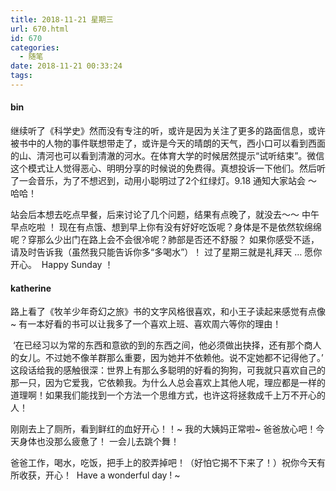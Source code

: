 ```yaml
---
title: 2018-11-21 星期三
url: 670.html
id: 670
categories:
  - 随笔
date: 2018-11-21 00:33:24
tags:
---
```


#### bin

继续听了《科学史》然而没有专注的听，或许是因为关注了更多的路面信息，或许被书中的人物的事件联想带走了，或许是今天的晴朗的天气，西小口可以看到西面的山、清河也可以看到清澈的河水。在体育大学的时候居然提示“试听结束”。微信这个模式让人觉得恶心、明明分享的时候说的免费得。真想投诉一下他们。然后听了一会音乐，为了不想迟到，动用小聪明过了2个红绿灯。9.18 通知大家站会 ～ 哈哈！

站会后本想去吃点早餐，后来讨论了几个问题，结果有点晚了，就没去～～ 中午早点吃啦 ！ 现在有点饿、想到早上你有没有好好吃饭呢？身体是不是依然软绵绵呢？穿那么少出门在路上会不会很冷呢？肺部是否还不舒服？ 如果你感受不适，请及时告诉我（虽然我只能告诉你多“多喝水”）！ 过了星期三就是礼拜天 … 愿你开心。  Happy Sunday ！

#### katherine

路上看了《牧羊少年奇幻之旅》书的文字风格很喜欢，和小王子读起来感觉有点像~ 有一本好看的书可以让我多了一个喜欢上班、喜欢周六等你的理由！

 ‘在已经习以为常的东西和意欲的到的东西之间，他必须做出抉择，还有那个商人的女儿。不过她不像羊群那么重要，因为她并不依赖他。说不定她都不记得他了。’ 这段话给我的感触很深：世界上有那么多聪明的好看的狗狗，可我就只喜欢自己的那一只，因为它爱我，它依赖我。为什么人总会喜欢上其他人呢，理应都是一样的道理啊！如果我们能找到一个方法一个思维方式，也许这将拯救成千上万不开心的人！

刚刚去上了厕所，看到鲜红的血好开心！！~ 我的大姨妈正常啦~ 爸爸放心吧！今天身体也没那么疲惫了！ 一会儿去跳个舞！

爸爸工作，喝水，吃饭，把手上的胶弄掉吧！（好怕它揭不下来了！）祝你今天有所收获，开心！  Have a wonderful day ! ~